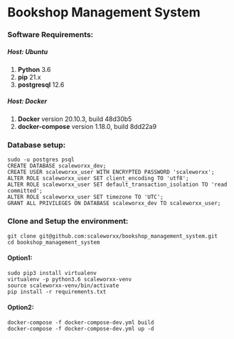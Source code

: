 # Bookshop Management System

### Software Requirements:
##### Host: Ubuntu
1. **Python** 3.6
2. **pip** 21.x
3. **postgresql** 12.6

##### Host: Docker
1. **Docker** version 20.10.3, build 48d30b5
2. **docker-compose** version 1.18.0, build 8dd22a9


### Database setup:
```
sudo -u postgres psql
CREATE DATABASE scaleworxx_dev;
CREATE USER scaleworxx_user WITH ENCRYPTED PASSWORD 'scaleworxx';
ALTER ROLE scaleworxx_user SET client_encoding TO 'utf8';
ALTER ROLE scaleworxx_user SET default_transaction_isolation TO 'read committed';
ALTER ROLE scaleworxx_user SET timezone TO 'UTC';
GRANT ALL PRIVILEGES ON DATABASE scaleworxx_dev TO scaleworxx_user;
```


### Clone and Setup the environment:
```
git clone git@github.com:scaleworxx/bookshop_management_system.git
cd bookshop_management_system
```
#### Option1:

```
sudo pip3 install virtualenv
virtualenv -p python3.6 scaleworxx-venv
source scaleworxx-venv/bin/activate
pip install -r requirements.txt
```

#### Option2:

```
docker-compose -f docker-compose-dev.yml build
docker-compose -f docker-compose-dev.yml up -d
```